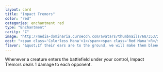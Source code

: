 ```yaml
---
layout: card
title: "Impact Tremors"
color: "red"
categories: enchantment red
type: "Enchantment"
rarity: "C"
image: "http://media-dominaria.cursecdn.com/avatars/thumbnails/68/353/200/283/635618438942511822.png"
cost: "<span class='Colorless Mana'>1</span><span class='Red Mana'>R</span>"
flavor: "&quot;If their ears are to the ground, we will make them bleed!&quot; - Taklai, Kolaghan Warrior"
---
```


Whenever a creature enters the battlefield under your control, Impact Tremors deals 1 damage to each opponent.
